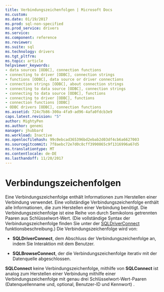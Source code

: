 ```yaml
---
title: Verbindungszeichenfolgen | Microsoft Docs
ms.custom: 
ms.date: 01/19/2017
ms.prod: sql-non-specified
ms.prod_service: drivers
ms.service: 
ms.component: reference
ms.reviewer: 
ms.suite: sql
ms.technology: drivers
ms.tgt_pltfrm: 
ms.topic: article
helpviewer_keywords:
- data sources [ODBC], connection functions
- connecting to driver [ODBC], connection strings
- functions [ODBC], data source or driver connections
- connection strings [ODBC], about connection strings
- connecting to data source [ODBC], connection strings
- connecting to data source [ODBC], functions
- connecting to driver [ODBC], functions
- connection functions [ODBC]
- ODBC drivers [ODBC], connection functions
ms.assetid: 724c7b86-300a-4fa9-ad96-4afa0fdcb3e9
caps.latest.revision: "5"
author: MightyPen
ms.author: genemi
manager: jhubbard
ms.workload: Inactive
ms.openlocfilehash: 99c0ebcad365396bd2ebab2d03df4cb6a6627003
ms.sourcegitcommit: 7f8aebc72e7d0c8cff3990865c9f1316996a67d5
ms.translationtype: MT
ms.contentlocale: de-DE
ms.lasthandoff: 11/20/2017
---
```

# <a name="connection-strings"></a>Verbindungszeichenfolgen
Eine Verbindungszeichenfolge enthält Informationen zum Herstellen einer Verbindung verwendet. Eine vollständige Verbindungszeichenfolge enthält alle Informationen, die zum Herstellen einer Verbindung benötigt. Die Verbindungszeichenfolge ist eine Reihe von durch Semikolons getrennten Paaren aus Schlüsselwort-Wert. (Die vollständige Syntax der Verbindungszeichenfolge finden Sie unter der [SQLDriverConnect](../../../odbc/reference/syntax/sqldriverconnect-function.md) funktionsbeschreibung.) Die Verbindungszeichenfolge wird von:  
  
-   **SQLDriverConnect**, dem Abschluss der Verbindungszeichenfolge an, indem Sie Interaktion mit dem Benutzer.  
  
-   **SQLBrowseConnect**, der die Verbindungszeichenfolge iterativ mit der Datenquelle abgeschlossen.  
  
 **SQLConnect** keine Verbindungszeichenfolge, mithilfe von **SQLConnect** ist analog zum Herstellen einer Verbindung mithilfe einer Verbindungszeichenfolge mit genau drei Schlüsselwort-Wert-Paaren (Datenquellenname und, optional, Benutzer-ID und Kennwort) .

